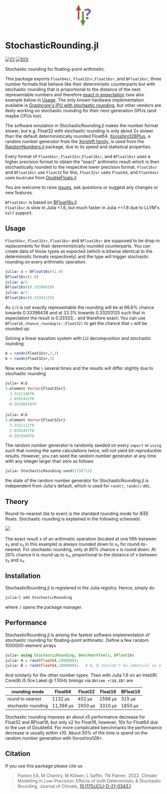 <p align="center">
<img width="10%" src="figs/logo.png">
</p>

# StochasticRounding.jl
[![CI](https://github.com/milankl/StochasticRounding.jl/actions/workflows/CI.yml/badge.svg)](https://github.com/milankl/StochasticRounding.jl/actions/workflows/CI.yml)
[![DOI](https://zenodo.org/badge/247823063.svg)](https://zenodo.org/badge/latestdoi/247823063)

Stochastic rounding for floating-point arithmetic.

This package exports `Float64sr`, `Float32sr`,`Float16sr`, and `BFloat16sr`, three number formats that behave
like their deterministic counterparts but with stochastic rounding that is proportional to the
distance of the next representable numbers and therefore
[exact in expectation](https://en.wikipedia.org/wiki/Rounding#Stochastic_rounding)
(see also example below in [Usage](https://github.com/milankl/StochasticRounding.jl#usage).
The only known hardware implementation available is
[Graphcore's IPU with stochastic rounding](https://www.graphcore.ai/products/ipu),
but other vendors are likely working on stochastic rounding for their next-generation
GPUs (and maybe CPUs too).

The software emulation in StochasticRounding.jl makes the number format
slower, but e.g. Float32 with stochastic rounding is only about 2x slower than the 
default deterministically rounded Float64. 
[Xoroshiro128Plus](https://sunoru.github.io/RandomNumbers.jl/stable/man/xorshifts/#Xorshift-Family-1), 
a random number generator from the [Xorshift family](https://en.wikipedia.org/wiki/Xorshift), is used from the 
[RandomNumbers.jl](https://github.com/sunoru/RandomNumbers.jl) package, due to its speed and statistical properties.

Every format of `Float64sr`, `Float32sr`,`Float16sr`, and `BFloat16sr` uses a higher precision format
to obtain the "exact" arithmetic result which is then stochastically rounded to the respective
lower precision format. `Float16sr` and `BFloat16sr` use `Float32` for this,
`Float32sr` uses `Float64`, and `Float64sr` uses `Double64` from
[DoubleFloats.jl](https://github.com/JuliaMath/DoubleFloats.jl)

You are welcome to raise [issues](https://github.com/milankl/StochasticRounding.jl/issues),
ask questions or suggest any changes or new features.

`BFloat16sr` is based on [BFloat16s.jl](https://github.com/JuliaMath/BFloat16s.jl)   
`Float16sr` is slow in Julia <1.6, but much faster in Julia >=1.6 due to LLVM's `half` support.

## Usage

`Float64sr`, `Float32sr`, `Float16sr` and `BFloat16sr` are supposed to be drop-in replacements for their
deterministically rounded counterparts. You can create data of those types as expected
(which is bitwise identical to the deterministic formats respectively) and the type
will trigger stochastic rounding on every arithmetic operation.

```julia
julia> a = BFloat16sr(1.0)
BFloat16sr(1.0)
julia> a/3
BFloat16sr(0.33398438)
julia> a/3
BFloat16sr(0.33203125)
```
As `1/3` is not exactly representable the rounding will be at 66.6% chance towards 0.33398438 
and at 33.3% towards 0.33203125 such that in expectation the result is 0.33333... and therefore exact. 
You can use `BFloat16_chance_roundup(x::Float32)` to get the chance that `x` will be rounded up.

Solving a linear equation system with LU decomposition and stochastic rounding:
```julia
A = randn(Float32sr,3,3)
b = randn(Float32sr,3)
```
Now execute the `\` several times and the results will differ slightly due to stochastic rounding
```julia
julia> A\b
3-element Vector{Float32sr}:
  3.3321106f0
  2.0391452f0
 -0.59199476f0

julia> A\b
3-element Vector{Float32sr}:
  3.3321111f0
  2.0391457f0
 -0.5919949f0
```
The random number generator is randomly seeded on every `import` or `using` such that running
the same calculations twice, will not yield bit-reproducible results. However, you can seed
the random number generator at any time with any integer larger than zero as follows

```julia
julia> StochasticRounding.seed(2156712)
```

the state of the random number generator for StochasticRounding.jl is independent from Julia's default,
which is used for `rand()`, `randn()` etc.

## Theory

Round-to-nearest (tie to even) is the standard rounding mode for IEEE floats.
Stochastic rounding is explained in the following schematic

<img src="figs/schematic.png">

The exact result x of an arithmetic operation (located at one fifth between x₂ and x₃ in this example)
is always rounded down to x₂ for round-to-nearest.
For stochastic rounding, only at 80% chance x is round down.
At 20% chance it is round up to x₃, proportional to the distance of x between x₂ and x₃.

## Installation
StochasticRounding.jl is registered in the Julia registry. Hence, simply do
```julia
julia>] add StochasticRounding
```
where `]` opens the package manager.

## Performance

StochasticRounding.jl is among the fastest software implementation of stochastic rounding for floating-point arithmetic.
Define a few random 1000000-element arrays
```julia
julia> using StochasticRounding, BenchmarkTools, BFloat16s
julia> A = rand(Float64,1000000);
julia> B = rand(Float64,1000000);   # A, B shouldn't be identical as a+a=2a is not round
```
And similarly for the other number types. Then with Julia 1.6 on an Intel(R) Core(R) i5 (Ice Lake) @ 1.1GHz timings via
`@btime +($A,$B)` are

| rounding mode         | Float64    | Float32    | Float16   | BFloat16    |
| --------------------- | ---------- | ---------- | --------- | ----------- |
| round to nearest      | 1132 μs    |  452 μs    | 1588 μs   |  315 μs     |
| stochastic rounding   | 11,368 μs  | 2650 μs    | 3310 μs   | 1850 μs     |

Stochastic rounding imposes an about x5 performance decrease for Float32 and BFloat16, but only x2 for Float16,
however, 10x for Float64 due to the use of Double64.
For more complicated benchmarks the performance decrease is usually within x10.
About 50% of the time is spend on the random number generation with Xoroshiro128+.

## Citation

If you use this package please cite us

> Paxton EA, M Chantry, M Klöwer, L Saffin, TN Palmer, 2022. Climate Modelling in Low-Precision: Effects of both Deterministic & Stochastic Rounding, Journal of Climate, [10.1175/JCLI-D-21-0343.1](https://doi.org/10.1175/JCLI-D-21-0343.1)
